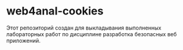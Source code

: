 # web4anal-cookies
Этот репозиторий создан для выкладывания выполненных лабораторных работ по дисциплине разработка безопасных веб приложений.
